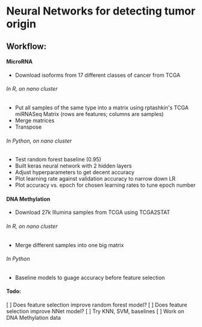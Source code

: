 # Neural Networks for detecting tumor origin 

## Workflow: 

#### MicroRNA  
* Download isoforms from 17 different classes of cancer from TCGA 

###### In R, on nano cluster
* Put all samples of the same type into a matrix using rptashkin's TCGA miRNASeq Matrix (rows are features; columns are samples) 
* Merge matrices 
* Transpose 

###### In Python, on nano cluster
* Test random forest baseline (0.95)
* Built keras neural network with 2 hidden layers 
* Adjust hyperparameters to get decent accuracy 
* Plot learning rate against validation accuracy to narrow down LR 
* Plot accuracy vs. epoch for chosen learning rates to tune epoch number 

#### DNA Methylation 
* Download 27k Illumina samples from TCGA using TCGA2STAT 

###### In R, on nano cluster 
* Merge different samples into one big matrix 

###### In Python 
* Baseline models to guage accuracy before feature selection 


#### Todo:  
[ ] Does feature selection improve random forest model? 
[ ] Does feature selection improve NNet model? 
[ ] Try KNN, SVM, baselines 
[ ] Work on DNA Methylation data 


